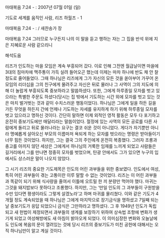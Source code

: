 마태복음 7:24 - : 
2007년 07월 01일 (일)

기도로 세계를 움직인 사람, 리즈 하월즈 - 1



마태복음 7:24 - : / 새찬송가  장


마태복음 7:24 
그러므로 누구든지 나의 이 말을 듣고 행하는 자는 그 집을 반석 위에 지은 지혜로운 사람 같으리니

해석도움





리즈가 인도하는 마을 모임은 계속 부흥되어 갔다. 이로 인해 그전엔 월급날이면 마을에 3대의 짐마차에 맥주통이 가득 실려 들어오곤 했는데 이제는 마차 하나에 반도 채 안 찰 정도로 줄어들었다. 그때 하나님은 리즈에게 그가 자신의 모든 것을 쏟아부어 가꾸어 온 모임의 리더십을 그의 친구에게 물려주고 자신은 뒤로 물러나 그 사역이 그의 지도에 의해 더 놀랍게 부흥되도록 중보하라고 말씀하셨다. 또한, 그에게 하루종일 모자를 벗고 있으라는 특별한 주문도 하셨다(당시는 집 밖에서 기도하는 시간 외에 모자를 벗고 있는 것은 마치 벌거벗는 것과 같이 수치스러운 행동이었다). 하나님은 그에게 일을 하든 길을 가든 무엇을 하든지 간에 언제나 기도하는 자세를 유지하게 하기 위해 하루종일 모자를 벗고 있으라고 명하신 것이다. 간단히 말하면 이제 외적인 영적 활동은 모두 다 포기하고 온전히 중보기도에만 매달리라는 말씀이었다. 절정에 있는 사역의 모든 공로를 다른 사람에게 돌리고 뒤로 물러나라는 요구는 결코 쉬운 것이 아니었다. 게다가 자기뿐만 아니라 명예롭게 살아오신 부모의 이름마저 욕되게 하는 모자를 벗으라는 명령은 받아들이기 너무 힘든 것이었다. 하지만, 그는 결국 그의 주인에게 온전히 복종했다. 그러자 조롱과 충고를 아끼지 않던 세상은 그에게서 하나님의 거룩한 임재를 느끼게 되었고 사람들은 길거리에서 그를 만나면 정중히 모자를 벗었으며, 탄광 안에서도 그가 있으면 누구의 입에서도 상스러운 말이 나오지 않았다. 

그 시기 리즈의 중요한 기도제목은 인도의 어린 과부들을 위한 중보였다. 인도에서 여성, 특히 어린 과부들이 겪는 고통이란 이루 말할 수 없는 것이었다. 리즈는 이 어린 과부들과 똑같이 되기 위해 식사량을 줄여서 이틀에 오트밀 한 끼 분량만 먹어야 했다. 마귀는 그것을 돼지밥보다 못하다고 조롱했다. 하지만, 그는 ‘만일 인도의 그 과부들이 구원받을 수만 있다면 평생이라도 그렇게 살겠노라’고 하며 마귀를 물리쳤다. 이와 같은 기도가 4개월 정도 계속되었을 때 하나님은 그에게 마지막으로 장기금식을 명하셨고 7일째 되는 날 중보기도가 응답 되었으니 금식은 그만하라고 명하셨다. 그 후 1949년 인도가 독립되고 새 헌법이 제정되면서 과부들의 생계를 보장하기 위하여 상속법 조항에 변화가 생기게 되었고 여성해방에도 새 아침이 밝아오게 되었다. 이 의미심장한 변화와 오늘날에도 인도에 복음의 문이 열려있는 것에 당시 리즈의 중보기도가 미친 공헌에 대해서는 오직 하나님만이 알고 계실 것이다.